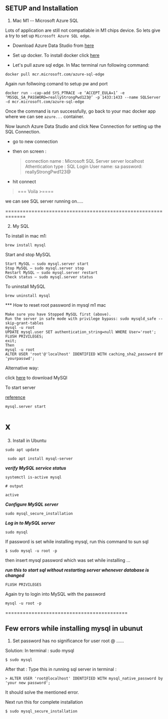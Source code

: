 ## SETUP and Installation

1. Mac M1 -- Microsoft Azure SQL

Lots of application are still not compatiable in M1 chips device. 
So lets give a try to set up `Microsoft Azure SQL edge`.

- Download Azure Data Studio from [here](https://docs.microsoft.com/en-us/sql/azure-data-studio/download-azure-data-studio?view=sql-server-ver15#macos-installation)

- Set up docker. To install docker click [here](https://docs.docker.com/desktop/mac/apple-silicon/)

- Let's pull azure sql edge. In Mac terminal run following command:
```
docker pull mcr.microsoft.com/azure-sql-edge
```
Again run follwoing comand to setup pw and port

```
docker run --cap-add SYS_PTRACE -e ‘ACCEPT_EULA=1’ -e ‘MSSQL_SA_PASSWORD=reallyStrongPwd123@’ -p 1433:1433 --name SQLServer -d mcr.microsoft.com/azure-sql-edge
```

Once the command is run successfully, go back to your mac docker app where we can see `azure...` container.

Now launch Azure Data Studio and click New Connection for setting up the SQL Connection.

- go to new connection
- then on screen :
     > connection name : Microsoft SQL Server
     > server localhost
     > Athentication type : SQL Login
     > User name: sa
     > password: reallyStrongPwd123@
     
- hit connect 

>=== Voila >====

we can see SQL server running on.....

=============================================================


2. My SQL

To install in mac m1: 
```
brew install mysql
```

Start and stop MySQL

```
Start MySQL – sudo mysql.server start
Stop MySQL – sudo mysql.server stop
Restart MySQL – sudo mysql.server restart
Check status – sudo mysql.server status
```

To uninstall MySQL
```
brew uninstall mysql
```

*** How to reset root password in mysql m1 mac
```
Make sure you have Stopped MySQL first (above).
Run the server in safe mode with privilege bypass: sudo mysqld_safe --skip-grant-tables
mysql -u root
UPDATE mysql.user SET authentication_string=null WHERE User='root';
FLUSH PRIVILEGES;
exit;
Then
mysql -u root
ALTER USER 'root'@'localhost' IDENTIFIED WITH caching_sha2_password BY 'yourpasswd';
```

Alternative way:

click [here](https://dev.mysql.com/downloads/file/?id=511481) to download MySQl

To start server

[reference](https://www.positronx.io/how-to-install-mysql-on-mac-configure-mysql-in-terminal/)


```
mysql.server start
```
x
=================================================
3. Install in Ubuntu


```
sudo apt update
```

```
 sudo apt install mysql-server
 ```

 ***verify MySQL service status***

```
systemctl is-active mysql

# output 

active
```

***Configure MySQL server***
```
sudo mysql_secure_installation
```

***Log in to MySQL server***

```
sudo mysql
```

If password is set while installing mysql, run this command to sun sql
```
$ sudo mysql -u root -p
```
then insert mysql password which was set while installing ...

***run this to start sql without restarting server whenever database is changed***
```
FLUSH PRIVILEGES
```

Again try to login into MySQL with the  password 

```
mysql -u root -p
```

==========================================

## Few errors while installing mysql in ubunut

1. Set password has no significance for user root @ ......

Solution: In terminal : sudo mysql

```
$ sudo mysql
```

After that : Type this in running sql server in terminal : 
```
> ALTER USER 'root@localhost' IDENTIFIED WITH mysql_native_password by 'your new password';
```


It should solve the mentioned error.

Next run this for complete installation

```
$ sudo mysql_secure_installation
```



